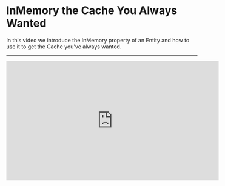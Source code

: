 ﻿# InMemory the Cache You Always Wanted

In this video we introduce the InMemory property of an Entity and how to use it to get the Cache you've always wanted.

---
<iframe width="560" height="315" src="https://www.youtube.com/embed/cro82sAwkTU?list=PL1DEQjXG2xnKt9tRPRR1YtbITJ3idW-vL" frameborder="0" allowfullscreen></iframe>
